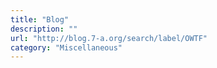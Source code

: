 ```yaml
---
title: "Blog"
description: ""
url: "http://blog.7-a.org/search/label/OWTF"
category: "Miscellaneous"
---
```

